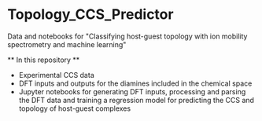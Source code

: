 # Topology_CCS_Predictor
Data and notebooks for "Classifying host-guest topology with ion mobility spectrometry and machine learning"

** In this repository **
- Experimental CCS data
- DFT inputs and outputs for the diamines included in the chemical space
- Jupyter notebooks for generating DFT inputs, processing and parsing the DFT data and training a regression model for predicting the CCS and topology of host-guest complexes 
